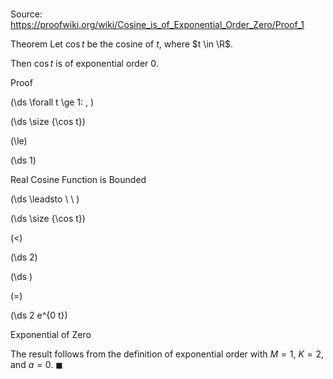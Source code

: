 # 

Source: https://proofwiki.org/wiki/Cosine_is_of_Exponential_Order_Zero/Proof_1

Theorem
Let $\cos t$ be the cosine of $t$, where $t \in \R$.

Then $\cos t$ is of exponential order $0$.


Proof









\(\ds \forall t \ge 1: \, \)



\(\ds \size {\cos t}\)

\(\le\)







\(\ds 1\)





Real Cosine Function is Bounded








\(\ds \leadsto \ \ \)





\(\ds \size {\cos t}\)

\(<\)







\(\ds 2\)




















\(\ds \)

\(=\)







\(\ds 2 e^{0 t}\)





Exponential of Zero



The result follows from the definition of exponential order with $M = 1$, $K = 2$, and $a = 0$.
$\blacksquare$





